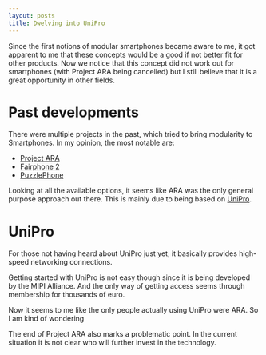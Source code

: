 ```yaml
---
layout: posts
title: Dwelving into UniPro
---
```


Since the first notions of modular smartphones became aware to me, it got apparent to me that these concepts would be a good if not better fit for other products.
Now we notice that this concept did not work out for smartphones (with Project ARA being cancelled) but I still believe that it is a great opportunity in other fields.

# Past developments

There were multiple projects in the past, which tried to bring modularity to Smartphones. In my opinion, the most notable are:
- [Project ARA](https://atap.google.com/ara/)
- [Fairphone 2](https://shop.fairphone.com/en/)
- [PuzzlePhone](http://www.puzzlephone.com/)

Looking at all the available options, it seems like ARA was the only general purpose approach out there. This is mainly due to being based on [UniPro](https://en.wikipedia.org/wiki/UniPro).

# UniPro

For those not having heard about UniPro just yet, it basically provides high-speed networking connections.

Getting started with UniPro is not easy though since it is being developed by the MIPI Alliance. And the only way of getting access seems through membership for thousands of euro.

Now it seems to me like the only people actually using UniPro were ARA. So I am kind of wondering

The end of Project ARA also marks a problematic point. In the current situation it is not clear who will further invest in the technology. 
